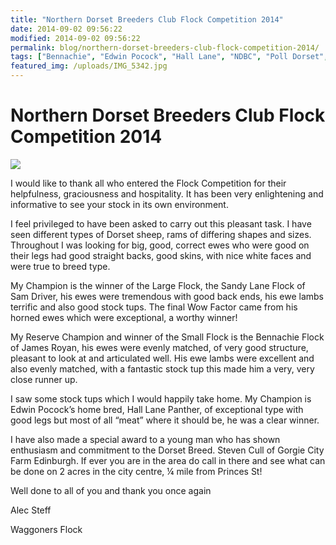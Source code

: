 ```yaml
---
title: "Northern Dorset Breeders Club Flock Competition 2014"
date: 2014-09-02 09:56:22
modified: 2014-09-02 09:56:22
permalink: blog/northern-dorset-breeders-club-flock-competition-2014/
tags: ["Bennachie", "Edwin Pocock", "Hall Lane", "NDBC", "Poll Dorset", "Report", "Sam Driver", "Waggoners"]
featured_img: /uploads/IMG_5342.jpg
---
```


# Northern Dorset Breeders Club Flock Competition 2014

![](/uploads/IMG_5342.jpg)

I would like to thank all who entered the Flock Competition for their helpfulness, graciousness and hospitality. It has been very enlightening and informative to see your stock in its own environment.

I feel privileged to have been asked to carry out this pleasant task. I have seen different types of Dorset sheep, rams of differing shapes and sizes. Throughout I was looking for big, good, correct ewes who were good on their legs had good straight backs, good skins, with nice white faces and were true to breed type.

My Champion is the winner of the Large Flock, the Sandy Lane Flock of Sam Driver, his ewes were tremendous with good back ends, his ewe lambs terrific and also good stock tups. The final Wow Factor came from his horned ewes which were exceptional, a worthy winner!

My Reserve Champion and winner of the Small Flock is the Bennachie Flock of James Royan, his ewes were evenly matched, of very good structure, pleasant to look at and articulated well. His ewe lambs were excellent and also evenly matched, with a fantastic stock tup this made him a very, very close runner up.

I saw some stock tups which I would happily take home. My Champion is Edwin Pocock’s home bred, Hall Lane Panther, of exceptional type with good legs but most of all “meat” where it should be, he was a clear winner.

I have also made a special award to a young man who has shown enthusiasm and commitment to the Dorset Breed. Steven Cull of Gorgie City Farm Edinburgh. If ever you are in the area do call in there and see what can be done on 2 acres in the city centre, ¼ mile from Princes St!

Well done to all of you and thank you once again

Alec Steff

Waggoners Flock
